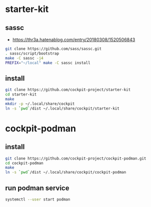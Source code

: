 
# starter-kit
## sassc
- https://thr3a.hatenablog.com/entry/20180308/1520506843
```bash
git clone https://github.com/sass/sassc.git
. sassc/script/bootstrap
make -C sassc -j4
PREFIX="~/local" make -C sassc install
```

## install
```bash
git clone https://github.com/cockpit-project/starter-kit
cd starter-kit
make
mkdir -p ~/.local/share/cockpit
ln -s `pwd`/dist ~/.local/share/cockpit/starter-kit
```

# cockpit-podman
## install
```bash
git clone https://github.com/cockpit-project/cockpit-podman.git 
cd cockpit-podman
make
ln -s `pwd`/dist ~/.local/share/cockpit/cockpit-podman
```
## run podman service
```bash
systemctl --user start podman
```

<!--stackedit_data:
eyJoaXN0b3J5IjpbMTk0OTk1MjY1MywtMTQ2NjA5MjAyMl19
-->